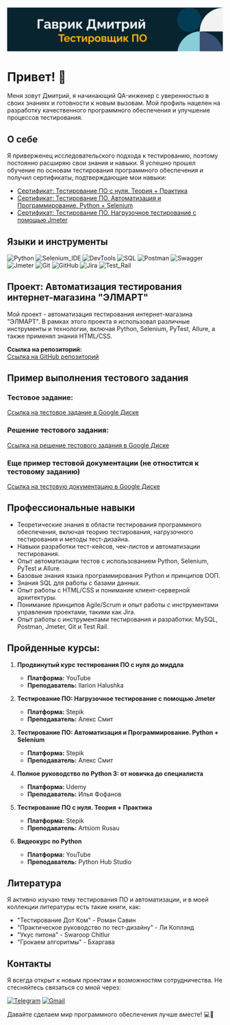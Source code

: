 ![Header](https://github.com/GavRDN/GavRDN/blob/main/assets/header_1.png)

# Привет! 👋
Меня зовут Дмитрий, я начинающий QA-инженер с уверенностью в своих знаниях и готовности к новым вызовам. Мой профиль нацелен на разработку качественного программного обеспечения и улучшение процессов тестирования.

## О себе
Я приверженец исследовательского подхода к тестированию, поэтому постоянно расширяю свои знания и навыки. Я успешно прошел обучение по основам тестирования программного обеспечения и получил сертификаты, подтверждающие мои навыки:

- [Сертификат: Тестирование ПО с нуля. Теория + Практика](
https://stepik.org/cert/2453987)
- [Сертификат: Тестирование ПО. Автоматизация и Программирование. Python + Selenium](
https://stepik.org/cert/2458125)
- [Сертификат: Тестирование ПО. Нагрузочное тестирование с помощью Jmeter](
https://stepik.org/cert/2354310)

## Языки и инструменты

![Python](https://img.shields.io/badge/-Python-090909?style=for-the-badge&logo=Python&logoColor=#1C5BA3)
![Selenium_IDE](https://img.shields.io/badge/-Selenium_IDE-090909?style=for-the-badge&logo=Selenium&logoColor=#1C5BA3)
![DevTools](https://img.shields.io/badge/-DevTools-090909?style=for-the-badge&logo=googleChrome&logoColor=#1C5BA3)
![SQL](https://img.shields.io/badge/-SQL-090909?style=for-the-badge&logo=MySQL&logoColor=FFFFFF)
![Postman](https://img.shields.io/badge/-Postman-090909?style=for-the-badge&logo=Postman&logoColor=#1C5BA3)
![Swagger](https://img.shields.io/badge/-Swagger-090909?style=for-the-badge&logo=Swagger&logoColor=#1C5BA3)
![Jmeter](https://img.shields.io/badge/-Jmeter-090909?style=for-the-badge&logo=Apache&logoColor=CB2027)
![Git](https://img.shields.io/badge/-Git-090909?style=for-the-badge&logo=Git&logoColor=#1C5BA3)
![GitHub](https://img.shields.io/badge/-GitHub-090909?style=for-the-badge&logo=GitHub&logoColor=#1C5BA3)
![Jira](https://img.shields.io/badge/-Jira-090909?style=for-the-badge&logo=Jira&logoColor=CB2027)
![Test_Rail](https://img.shields.io/badge/-Test_Rail-090909?style=for-the-badge&logo=TestRail&logoColor=CB2027)

## Проект: Автоматизация тестирования интернет-магазина "ЭЛМАРТ"
Мой проект - автоматизация тестирования интернет-магазина "ЭЛМАРТ". В рамках этого проекта я использовал различные инструменты и технологии, включая Python, Selenium, PyTest, Allure, а также применял знания HTML/CSS.

**Ссылка на репозиторий:**  
[Ссылка на GitHub репозиторий](https://github.com/GavRDN/project_auto_testing.git)

## Пример выполнения тестового задания

### Тестовое задание:
[Ссылка на тестовое задание в Google Диске](https://drive.google.com/drive/folders/1AeY8jJMwOM9_9gEjiEQ3cM2GabetrSTB?usp=sharing)

### Решение тестового задания:
[Ссылка на решение тестового задания в Google Диске](https://drive.google.com/drive/folders/1NHDqd8bqoQlSEZv6w8Pyula1Ulxl9WQr?usp=drive_link)

### Еще пример тестовой документации (не отностится к тестовому заданию)

[Ссылка на тестовую документацию в Google Диске](https://docs.google.com/spreadsheets/d/1NRfc6GZjYdiVpFhjAECMwnIbjqCUhZusBUYxSPsVNQA/edit?usp=drive_link)

## Профессиональные навыки

- Теоретические знания в области тестирования программного обеспечения, включая теорию тестирования, нагрузочного тестирования и методы тест-дизайна.
- Навыки разработки тест-кейсов, чек-листов и автоматизации тестирования.
- Опыт автоматизации тестов с использованием Python, Selenium, PyTest и Allure.
- Базовые знания языка программирования Python и принципов ООП.
- Знания SQL для работы с базами данных.
- Опыт работы с HTML/CSS и понимание клиент-серверной архитектуры.
- Понимание принципов Agile/Scrum и опыт работы с инструментами управления проектами, такими как Jira.
- Опыт работы с инструментами тестирования и разработки: MySQL, Postman, Jmeter, Git и Test Rail.

## Пройденные курсы:

1. **Продвинутый курс тестирования ПО с нуля до миддла**
   - **Платформа:** YouTube
   - **Преподаватель:** Ilarion Halushka

2. **Тестирование ПО: Нагрузочное тестирование с помощью Jmeter**
   - **Платформа:** Stepik
   - **Преподаватель:** Алекс Смит

3. **Тестирование ПО: Автоматизация и Программирование. Python + Selenium**
   - **Платформа:** Stepik
   - **Преподаватель:** Алекс Смит

4. **Полное руководство по Python 3: от новичка до специалиста**
   - **Платформа:** Udemy
   - **Преподаватель:** Илья Фофанов

5. **Тестирование ПО с нуля. Теория + Практика**
   - **Платформа:** Stepik
   - **Преподаватель:** Artsiom Rusau

6. **Видеокурс по Python**
   - **Платформа:** YouTube
   - **Преподаватель:** Python Hub Studio

## Литература
Я активно изучаю тему тестирования ПО и автоматизации, и в моей коллекции литературы есть такие книги, как:

- "Тестирование Дот Ком" - Роман Савин
- "Практическое руководство по тест-дизайну" - Ли Коплэнд
- "Укус питона" - Swaroop Chitlur
- "Грокаем алгоритмы" - Бхаргава

## Контакты
Я всегда открыт к новым проектам и возможностям сотрудничества. Не стесняйтесь связаться со мной через:

[![Telegram](https://img.shields.io/badge/-Telegram-090909?style=for-the-badge&logo=Telegram&logoColor=#1C5BA3)](https://t.me/GavrikDN)
[![Gmail](https://img.shields.io/badge/-Gmail-090909?style=for-the-badge&logo=Gmail&logoColor=#1C5BA3)](mailto:gavrikdnwork@gmail.com)

Давайте сделаем мир программного обеспечения лучше вместе! 💻🚀
